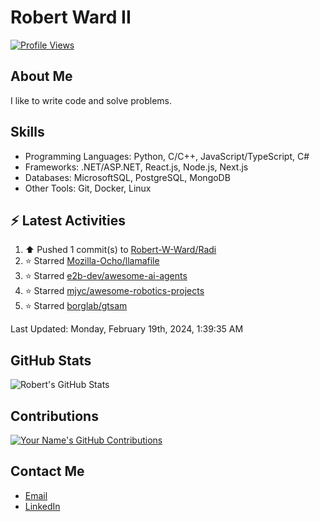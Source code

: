 
# Robert Ward II

[![Profile Views](https://komarev.com/ghpvc/?username=Robert-W-Ward)](https://github.com/Robert-W-Ward)

## About Me
I like to write code and solve problems.

## Skills
- Programming Languages: Python, C/C++, JavaScript/TypeScript, C#
- Frameworks: .NET/ASP.NET, React.js, Node.js, Next.js
- Databases: MicrosoftSQL, PostgreSQL, MongoDB
- Other Tools: Git, Docker, Linux

## :zap: Latest Activities
<!--RECENT_ACTIVITY:start-->
1. ⬆️ Pushed 1 commit(s) to [Robert-W-Ward/Radi](https://github.com/Robert-W-Ward/Radi)
2. ⭐ Starred [Mozilla-Ocho/llamafile](https://github.com/Mozilla-Ocho/llamafile)
3. ⭐ Starred [e2b-dev/awesome-ai-agents](https://github.com/e2b-dev/awesome-ai-agents)
4. ⭐ Starred [mjyc/awesome-robotics-projects](https://github.com/mjyc/awesome-robotics-projects)
5. ⭐ Starred [borglab/gtsam](https://github.com/borglab/gtsam)
<!--RECENT_ACTIVITY:end-->

<!--RECENT_ACTIVITY:last_update-->
Last Updated: Monday, February 19th, 2024, 1:39:35 AM
<!--RECENT_ACTIVITY:last_update_end-->

<!--END_SECTIN:activity-->
## GitHub Stats
![Robert's GitHub Stats](https://github-readme-stats.vercel.app/api?username=Robert-W-Ward&show_icons=true&theme=radical)

## Contributions
[![Your Name's GitHub Contributions](https://github-readme-streak-stats.herokuapp.com/?user=Robert-W-Ward&theme=radical)](https://github.com/your-username)

## Contact Me
- [Email](mailto:robertwesleyward2019@gmail.com)
- [LinkedIn](https://linkedin.com/in/https://www.linkedin.com/in/robert-ward-ii/)
